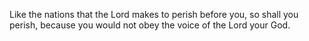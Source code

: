 Like the nations that the Lord makes to perish before you, so shall you perish, because you would not obey the voice of the Lord your God.
